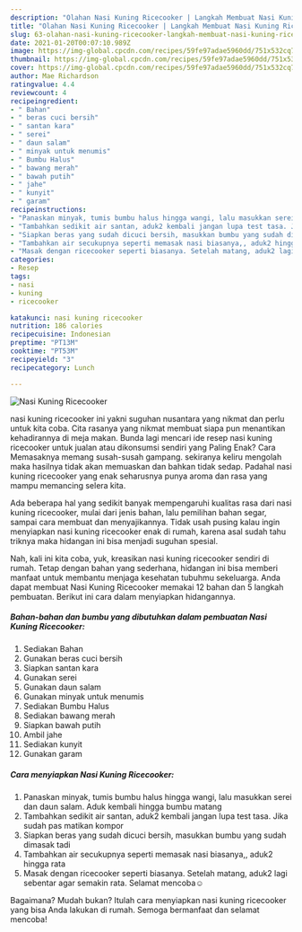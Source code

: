 ```yaml
---
description: "Olahan Nasi Kuning Ricecooker | Langkah Membuat Nasi Kuning Ricecooker Yang Enak dan Simpel"
title: "Olahan Nasi Kuning Ricecooker | Langkah Membuat Nasi Kuning Ricecooker Yang Enak dan Simpel"
slug: 63-olahan-nasi-kuning-ricecooker-langkah-membuat-nasi-kuning-ricecooker-yang-enak-dan-simpel
date: 2021-01-20T00:07:10.989Z
image: https://img-global.cpcdn.com/recipes/59fe97adae5960dd/751x532cq70/nasi-kuning-ricecooker-foto-resep-utama.jpg
thumbnail: https://img-global.cpcdn.com/recipes/59fe97adae5960dd/751x532cq70/nasi-kuning-ricecooker-foto-resep-utama.jpg
cover: https://img-global.cpcdn.com/recipes/59fe97adae5960dd/751x532cq70/nasi-kuning-ricecooker-foto-resep-utama.jpg
author: Mae Richardson
ratingvalue: 4.4
reviewcount: 4
recipeingredient:
- " Bahan"
- " beras cuci bersih"
- " santan kara"
- " serei"
- " daun salam"
- " minyak untuk menumis"
- " Bumbu Halus"
- " bawang merah"
- " bawah putih"
- " jahe"
- " kunyit"
- " garam"
recipeinstructions:
- "Panaskan minyak, tumis bumbu halus hingga wangi, lalu masukkan serei dan daun salam. Aduk kembali hingga bumbu matang"
- "Tambahkan sedikit air santan, aduk2 kembali jangan lupa test tasa. Jika sudah pas matikan kompor"
- "Siapkan beras yang sudah dicuci bersih, masukkan bumbu yang sudah dimasak tadi"
- "Tambahkan air secukupnya seperti memasak nasi biasanya,, aduk2 hingga rata"
- "Masak dengan ricecooker seperti biasanya. Setelah matang, aduk2 lagi sebentar agar semakin rata. Selamat mencoba☺️"
categories:
- Resep
tags:
- nasi
- kuning
- ricecooker

katakunci: nasi kuning ricecooker 
nutrition: 186 calories
recipecuisine: Indonesian
preptime: "PT13M"
cooktime: "PT53M"
recipeyield: "3"
recipecategory: Lunch

---
```



![Nasi Kuning Ricecooker](https://img-global.cpcdn.com/recipes/59fe97adae5960dd/751x532cq70/nasi-kuning-ricecooker-foto-resep-utama.jpg)


nasi kuning ricecooker ini yakni suguhan nusantara yang nikmat dan perlu untuk kita coba. Cita rasanya yang nikmat membuat siapa pun menantikan kehadirannya di meja makan.
Bunda lagi mencari ide resep nasi kuning ricecooker untuk jualan atau dikonsumsi sendiri yang Paling Enak? Cara Memasaknya memang susah-susah gampang. sekiranya keliru mengolah maka hasilnya tidak akan memuaskan dan bahkan tidak sedap. Padahal nasi kuning ricecooker yang enak seharusnya punya aroma dan rasa yang mampu memancing selera kita.

Ada beberapa hal yang sedikit banyak mempengaruhi kualitas rasa dari nasi kuning ricecooker, mulai dari jenis bahan, lalu pemilihan bahan segar, sampai cara membuat dan menyajikannya. Tidak usah pusing kalau ingin menyiapkan nasi kuning ricecooker enak di rumah, karena asal sudah tahu triknya maka hidangan ini bisa menjadi suguhan spesial.




Nah, kali ini kita coba, yuk, kreasikan nasi kuning ricecooker sendiri di rumah. Tetap dengan bahan yang sederhana, hidangan ini bisa memberi manfaat untuk membantu menjaga kesehatan tubuhmu sekeluarga. Anda dapat membuat Nasi Kuning Ricecooker memakai 12 bahan dan 5 langkah pembuatan. Berikut ini cara dalam menyiapkan hidangannya.

<!--inarticleads1-->

##### Bahan-bahan dan bumbu yang dibutuhkan dalam pembuatan Nasi Kuning Ricecooker:

1. Sediakan  Bahan
1. Gunakan  beras cuci bersih
1. Siapkan  santan kara
1. Gunakan  serei
1. Gunakan  daun salam
1. Gunakan  minyak untuk menumis
1. Sediakan  Bumbu Halus
1. Sediakan  bawang merah
1. Siapkan  bawah putih
1. Ambil  jahe
1. Sediakan  kunyit
1. Gunakan  garam




<!--inarticleads2-->

##### Cara menyiapkan Nasi Kuning Ricecooker:

1. Panaskan minyak, tumis bumbu halus hingga wangi, lalu masukkan serei dan daun salam. Aduk kembali hingga bumbu matang
1. Tambahkan sedikit air santan, aduk2 kembali jangan lupa test tasa. Jika sudah pas matikan kompor
1. Siapkan beras yang sudah dicuci bersih, masukkan bumbu yang sudah dimasak tadi
1. Tambahkan air secukupnya seperti memasak nasi biasanya,, aduk2 hingga rata
1. Masak dengan ricecooker seperti biasanya. Setelah matang, aduk2 lagi sebentar agar semakin rata. Selamat mencoba☺️




Bagaimana? Mudah bukan? Itulah cara menyiapkan nasi kuning ricecooker yang bisa Anda lakukan di rumah. Semoga bermanfaat dan selamat mencoba!
